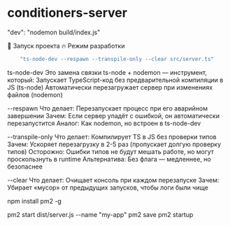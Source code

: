 # conditioners-server
"dev": "nodemon build/index.js"

🚦 Запуск проекта
🔥 Режим разработки
```bash
    "ts-node-dev --respawn --transpile-only --clear src/server.ts"
```
ts-node-dev
    Это замена связки ts-node + nodemon — инструмент, который:
    Запускает TypeScript-код без предварительной компиляции в JS (ts-node)
    Автоматически перезагружает сервер при изменениях файлов (nodemon)

--respawn
    Что делает: Перезапускает процесс при его аварийном завершении
    Зачем: Если сервер упадёт с ошибкой, он автоматически перезапустится 
    Аналог: Как nodemon, но встроен в ts-node-dev

--transpile-only
    Что делает: Компилирует TS в JS без проверки типов
    Зачем: Ускоряет перезагрузку в 2-5 раз (пропускает долгую проверку типов)
    Осторожно: Ошибки типов не будут мешать работе, но могут проскользнуть в runtime
    Альтернатива: Без флага — медленнее, но безопаснее

--clear
    Что делает: Очищает консоль при каждом перезапуске
    Зачем: Убирает «мусор» от предыдущих запусков, чтобы логи были чище


npm install pm2 -g

pm2 start dist/server.js --name "my-app"
pm2 save
pm2 startup